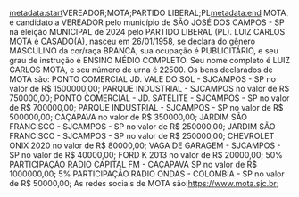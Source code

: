 <metadata:start>VEREADOR;MOTA;PARTIDO LIBERAL;PL<metadata:end>
MOTA, é candidato a VEREADOR pelo município de SÃO JOSÉ DOS CAMPOS - SP na eleição MUNICIPAL de 2024 pelo PARTIDO LIBERAL (PL). LUIZ CARLOS MOTA é CASADO(A), nasceu em 26/01/1958, se declara do gênero MASCULINO da cor/raça BRANCA, sua ocupação é PUBLICITÁRIO, e seu grau de instrução é ENSINO MÉDIO COMPLETO. Seu nome completo é LUIZ CARLOS MOTA, e seu número de urna é 22500.
Os bens declarados de MOTA são: PONTO COMERCIAL JD. VALE DO SOL - SJCAMPOS - SP no valor de R$ 1500000,00; PARQUE INDUSTRIAL - SJCAMPOS no valor de R$ 750000,00; PONTO COMERCIAL - JD. SATÉLITE - SJCAMPOS - SP no valor de R$ 700000,00; PARQUE INDUSTRIAL - SJCAMPOS - SP no valor de R$ 500000,00; CAÇAPAVA no valor de R$ 350000,00; JARDIM SÃO FRANCISCO - SJCAMPOS - SP no valor de R$ 250000,00; JARDIM SÃO FRANCISCO - SJCAMPOS - SP no valor de R$ 250000,00; CHEVROLET ONIX 2020 no valor de R$ 80000,00; VAGA DE GARAGEM - SJCAMPOS - SP no valor de R$ 40000,00; FORD K 2013 no valor de R$ 20000,00; 50% PARTICIPAÇÃO RADIO CAPITAL FM - CAÇAPAVA SP no valor de R$ 1000000,00; 5% PARTICIPAÇÃO RADIO ONDAS - COLOMBIA - SP no valor de R$ 50000,00; 
As redes sociais de MOTA são:https://www.mota.sjc.br;